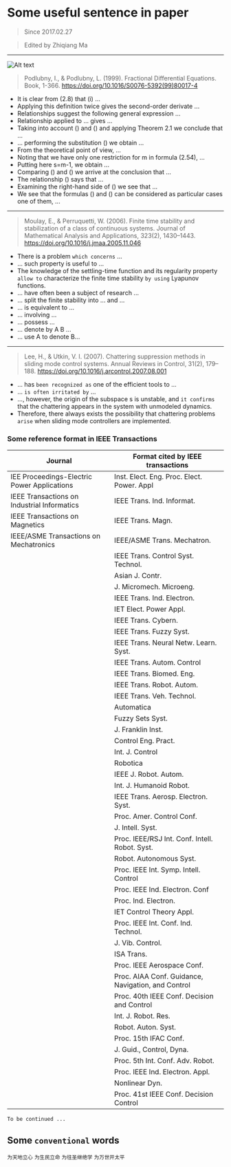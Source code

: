 # Some useful sentence in paper
> Since 2017.02.27

> Edited by Zhiqiang Ma
---
![Alt text](https://gss0.baidu.com/9fo3dSag_xI4khGko9WTAnF6hhy/zhidao/pic/item/f7246b600c338744415f82d8590fd9f9d62aa0f8.jpg)

> Podlubny, I., & Podlubny, L. (1999). Fractional Differential Equations. Book, 1-366. https://doi.org/10.1016/S0076-5392(99)80017-4

- It is clear from (2.8) that (i) ...
- Applying this definition twice gives the second-order derivate ...
- Relationships suggest the following general expression ...
- Relationship applied to ... gives ...
- Taking into account () and () and applying Theorem 2.1 we conclude that ...
- ... performing the substitution () we obtain ...
- From the theoretical point of view, ...
- Noting that we have only one restriction for m in formula (2.54), ...
- Putting here s=m-1, we obtain ...
- Comparing () and () we arrive at the conclusion that ...
- The relationship () says that ...
- Examining the right-hand side of () we see that ...
- We see that the formulas () and () can be considered as particular cases one of them, ...

---

>Moulay, E., & Perruquetti, W. (2006). Finite time stability and stabilization of a class of continuous systems. Journal of Mathematical Analysis and Applications, 323(2), 1430–1443. https://doi.org/10.1016/j.jmaa.2005.11.046

- There is a problem `which concerns` ...
- ... such property is useful to ...
- The knowledge of the settling-time function and its regularity property `allow to` characterize the finite time stability `by using` Lyapunov functions.
- ... have often been a subject of research ...
- ... split the finite stability into ... and ...
- ... is equivalent to ...
- ... involving ...
- ... possess ...
- ... denote by A B ...
- ... use A to denote B...
---
>Lee, H., & Utkin, V. I. (2007). Chattering suppression methods in sliding mode control systems. Annual Reviews in Control, 31(2), 179–188. https://doi.org/10.1016/j.arcontrol.2007.08.001

- ... has `been recognized as` one of the efficient tools to ...
- ... `is often irritated by` ...
- ..., however, the origin of the subspace s is unstable, and `it confirms` that the chattering appears in the system with unmodeled dynamics.
- Therefore, there always exists the possibility that chattering problems `arise` when sliding mode controllers are implemented.
### Some reference format in IEEE Transactions

|Journal  | Format cited by IEEE transactions|
|-|-|
|IEE Proceedings-Electric Power Applications |Inst. Elect. Eng. Proc. Elect. Power. Appl |
|IEEE Transactions on Industrial Informatics|IEEE Trans. Ind. Informat.|
|IEEE Transactions on Magnetics|IEEE Trans. Magn.|
|IEEE/ASME Transactions on Mechatronics|IEEE/ASME Trans. Mechatron.|
||IEEE Trans. Control Syst. Technol.|
||Asian J. Contr.|
||J. Micromech. Microeng.|
||IEEE Trans. Ind. Electron.|
||IET Elect. Power Appl.|
||IEEE Trans. Cybern.|
||IEEE Trans. Fuzzy Syst.|
||IEEE Trans. Neural Netw. Learn. Syst.|
||IEEE Trans. Autom. Control|
||IEEE Trans. Biomed. Eng.|
||IEEE Trans. Robot. Autom.|
||IEEE Trans. Veh. Technol.|
||Automatica|
||Fuzzy  Sets Syst.|
||J.  Franklin  Inst.|
||Control Eng. Pract.|
||Int. J. Control|
||Robotica|
||IEEE J. Robot. Autom.|
||Int. J. Humanoid Robot.|
||IEEE Trans. Aerosp. Electron. Syst.|
||Proc. Amer. Control Conf.|
||J. Intell. Syst.|
||Proc. IEEE/RSJ Int. Conf. Intell. Robot. Syst.|
||Robot. Autonomous Syst.|
||Proc. IEEE Int. Symp. Intell. Control|
||Proc. IEEE Ind. Electron. Conf|
||Proc. Ind. Electron.|
||IET Control Theory Appl.|
||Proc. IEEE Int. Conf. Ind. Technol.|
||J. Vib. Control.|
||ISA Trans.|
||Proc. IEEE Aerospace Conf.|
||Proc. AIAA Conf. Guidance, Navigation, and Control|
||Proc. 40th IEEE Conf. Decision and Control|
||Int. J. Robot. Res.|
||Robot. Auton. Syst.|
||Proc. 15th IFAC Conf.|
||J. Guid., Control, Dyna.|
||Proc. 5th Int. Conf. Adv. Robot.|
||Proc. IEEE Ind. Electron. Appl.|
||Nonlinear Dyn.|
||Proc. 41st IEEE Conf. Decision Control|
`To be continued ... `
## Some `conventional` words
`为天地立心`
`为生民立命`
`为往圣继绝学`
`为万世开太平`
